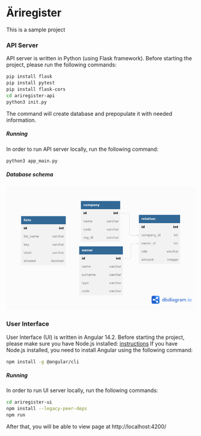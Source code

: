 # Äriregister
This is a sample project
### API Server
API server is written in Python (using Flask framework).
Before starting the project, please run the following commands:
```sh
pip install flask
pip install pytest
pip install flask-cors
cd ariregister-api
python3 init.py
```
The command will create database and prepopulate it with needed information.
##### Running
In order to run API server locally, run the following command:
```sh
python3 app_main.py
```
##### Database schema
![database schema](/ariregister-api/db-schema.png)

### User Interface
User Interface (UI) is written in Angular 14.2.
Before starting the project, please make sure you have Node.js installed: [instructions](https://docs.npmjs.com/downloading-and-installing-node-js-and-npm)
If you have Node.js installed, you need to install Angular using the following command:
```sh
npm install -g @angular/cli
```

##### Running
In order to run UI server locally, run the following commands:
```sh
cd ariregister-ui
npm install --legacy-peer-deps
npm run
```
After that, you will be able to view page at http://localhost:4200/